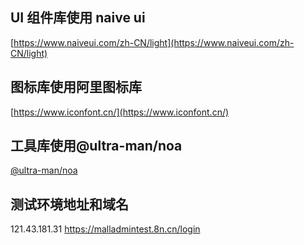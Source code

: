 ## UI 组件库使用 naive ui

[https://www.naiveui.com/zh-CN/light](https://www.naiveui.com/zh-CN/light)

## 图标库使用阿里图标库

[https://www.iconfont.cn/](https://www.iconfont.cn/)

## 工具库使用@ultra-man/noa

[@ultra-man/noa](https://www.npmjs.com/package/@ultra-man/noa)

## 测试环境地址和域名

121.43.181.31
https://malladmintest.8n.cn/login
